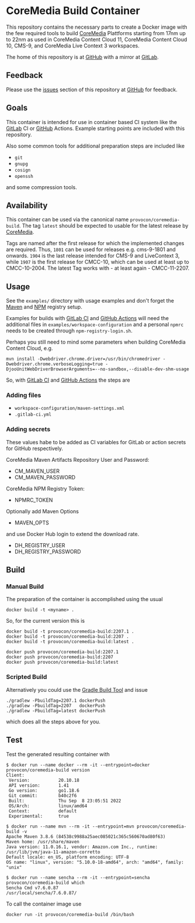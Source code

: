 # CoreMedia Build Container

This repository contains the necessary parts to create a Docker image with the
few required tools to build [CoreMedia][coremedia] Plattforms starting from
17nm up to 22nm as used in CoreMedia Content Cloud 11, CoreMedia Content Cloud
10, CMS-9, and CoreMedia Live Context 3 workspaces.

The home of this repository is at [GitHub][github] with a mirror at
[GitLab][gitlab].


## Feedback

Please use the [issues][issues] section of this repository at [GitHub][github]
for feedback. 


## Goals

This container is intended for use in container based CI system like the
[GitLab][gitlabci] CI or [GitHub][actions] Actions. Example starting points are
included with this repository.

Also some common tools for additional preparation steps are included like

* `git`
* `gnupg`
* `cosign`
* `openssh`

and some compression tools.


## Availability

This container can be used via the canonical name `provocon/coremedia-build`.
The tag `latest` should be expected to usable for the latest release by
[CoreMedia][coremedia].

Tags are named after the first release for which the implemented changes are
required. Thus, `1801` can be used for releases e.g. cms-9-1801 and onwards. 
`1904` is the last release intended for CMS-9 and LiveContext 3, while `1907`
is the first release for CMCC-10, which can be used at least up to CMCC-10-2004.
The latest Tag works with - at least again - CMCC-11-2207.


## Usage

See the `examples/` directory with usage examples and don't forget the
[Maven][maven] and [NPM][npm] registry setup.

Examples for builds with [GitLab CI][gitlabci] and [GitHub Actions][actions]
will need the additional files in `examples/workspace-configuration` and
a personal `npmrc` needs to be created through `npm-registry-login.sh`.

Perhaps you still need to mind some parameters when building CoreMedia Content
Cloud, e.g.

```
mvn install -Dwebdriver.chrome.driver=/usr/bin/chromedriver -Dwebdriver.chrome.verboseLogging=true -DjooUnitWebDriverBrowserArguments=--no-sandbox,--disable-dev-shm-usage
```

So, with [GitLab CI][gitlabci] and [GitHub Actions][actions] the steps are

### Adding files

* `workspace-configuration/maven-settings.xml`
* `.gitlab-ci.yml`

### Adding secrets

These values habe to be added as CI variables for GitLab or action secrets for
GitHub respectively.

CoreMedia Maven Artifacts Repository User and Password:

* CM_MAVEN_USER
* CM_MAVEN_PASSWORD

CoreMedia NPM Registry Token:

* NPMRC_TOKEN

Optionally add Maven Options

* MAVEN_OPTS

and use Docker Hub login to extend the download rate.

* DH_REGISTRY_USER
* DH_REGISTRY_PASSWORD


## Build

### Manual Build

The preparation of the container is accomplished using the usual

```
docker build -t <myname> .
```

So, for the current version this is

```
docker build -t provocon/coremedia-build:2207.1 .
docker build -t provocon/coremedia-build:2207 .
docker build -t provocon/coremedia-build:latest .
```

```
docker push provocon/coremedia-build:2207.1
docker push provocon/coremedia-build:2207
docker push provocon/coremedia-build:latest
```

### Scripted Build

Alternatively you could use the [Gradle Build Tool][gradle] and issue

```
./gradlew -PbuildTag=2207.1 dockerPush
./gradlew -PbuildTag=2207   dockerPush
./gradlew -PbuildTag=latest dockerPush
```

which does all the steps above for you.


## Test

Test the generated resulting container with

```
$ docker run --name docker --rm -it --entrypoint=docker provocon/coremedia-build version
Client:
 Version:           20.10.18
 API version:       1.41
 Go version:        go1.18.6
 Git commit:        b40c2f6
 Built:             Thu Sep  8 23:05:51 2022
 OS/Arch:           linux/amd64
 Context:           default
 Experimental:      true
```

```
$ docker run --name mvn --rm -it --entrypoint=mvn provocon/coremedia-build -v
Apache Maven 3.8.6 (84538c9988a25aec085021c365c560670ad80f63)
Maven home: /usr/share/maven
Java version: 11.0.16.1, vendor: Amazon.com Inc., runtime: /usr/lib/jvm/java-11-amazon-corretto
Default locale: en_US, platform encoding: UTF-8
OS name: "linux", version: "5.10.0-18-amd64", arch: "amd64", family: "unix"
```

```
$ docker run --name sencha --rm -it --entrypoint=sencha provocon/coremedia-build which
Sencha Cmd v7.6.0.87
/usr/local/sencha/7.6.0.87/
```

To call the container image use

```
docker run -it provocon/coremedia-build /bin/bash
```

[sencha]: https://www.sencha.com/products/extjs/cmd-download/
[coremedia]: http://www.coremedia.com/
[maven]: https://maven.apache.org/
[gradle]: https://gradle.org/
[npm]: https://www.npmjs.com/
[gitlabci]: https://docs.gitlab.com/ee/ci/
[actions]: https://github.com/features/actions
[dockerhub]: https://hub.docker.com/
[issues]: https://github.com/provocon/coremedia-build-docker/issues
[github]: https://github.com/provocon/coremedia-build-docker
[gitlab]: https://gitlab.com/provocon/coremedia-build-docker
